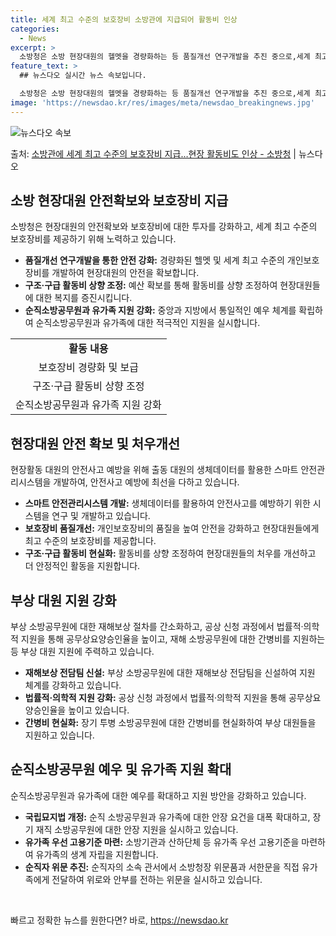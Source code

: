 ```yaml
---
title: 세계 최고 수준의 보호장비 소방관에 지급되어 활동비 인상
categories:
  - News
excerpt: >
  소방청은 소방 현장대원의 헬멧을 경량화하는 등 품질개선 연구개발을 추진 중으로,세계 최고 수준의 보호장비를 …
feature_text: >
  ## 뉴스다오 실시간 뉴스 속보입니다.

  소방청은 소방 현장대원의 헬멧을 경량화하는 등 품질개선 연구개발을 추진 중으로,세계 최고 수준의 보호장비를 …
image: 'https://newsdao.kr/res/images/meta/newsdao_breakingnews.jpg'
---
```


![뉴스다오 속보](https://newsdao.kr/res/images/meta/newsdao_breakingnews.jpg)

<p>출처: <a href="https://newsdao.kr/3308" rel="dofollow">소방관에 세계 최고 수준의 보호장비 지급…현장 활동비도  인상 - 소방청</a> | 뉴스다오</p>

<h2 data-ke-size="size26">소방 현장대원 안전확보와 보호장비 지급</h2>
<p data-ke-size="size16">소방청은 현장대원의 안전확보와 보호장비에 대한 투자를 강화하고, 세계 최고 수준의 보호장비를 제공하기 위해 노력하고 있습니다.</p>
<ul>
  <li><b>품질개선 연구개발을 통한 안전 강화:</b> 경량화된 헬멧 및 세계 최고 수준의 개인보호장비를 개발하여 현장대원의 안전을 확보합니다.</li>
  <li><b>구조·구급 활동비 상향 조정:</b> 예산 확보를 통해 활동비를 상향 조정하여 현장대원들에 대한 복지를 증진시킵니다.</li>
  <li><b>순직소방공무원과 유가족 지원 강화:</b> 중앙과 지방에서 통일적인 예우 체계를 확립하여 순직소방공무원과 유가족에 대한 적극적인 지원을 실시합니다.</li>
</ul>
<table>
  <tr>
    <td style="text-align: center; height: 17px;"><b>활동 내용</b></td>
  </tr>
  <tr>
    <td style="text-align: center; height: 17px;">보호장비 경량화 및 보급</td>
  </tr>
  <tr>
    <td style="text-align: center; height: 17px;">구조·구급 활동비 상향 조정</td>
  </tr>
  <tr>
    <td style="text-align: center; height: 17px;">순직소방공무원과 유가족 지원 강화</td>
  </tr>
</table>

<h2 data-ke-size="size26">현장대원 안전 확보 및 처우개선</h2>
<p data-ke-size="size16">현장활동 대원의 안전사고 예방을 위해 출동 대원의 생체데이터를 활용한 스마트 안전관리시스템을 개발하여, 안전사고 예방에 최선을 다하고 있습니다.</p>
<ul>
  <li><b>스마트 안전관리시스템 개발:</b> 생체데이터를 활용하여 안전사고를 예방하기 위한 시스템을 연구 및 개발하고 있습니다.</li>
  <li><b>보호장비 품질개선:</b> 개인보호장비의 품질을 높여 안전을 강화하고 현장대원들에게 최고 수준의 보호장비를 제공합니다.</li>
  <li><b>구조·구급 활동비 현실화:</b> 활동비를 상향 조정하여 현장대원들의 처우를 개선하고 더 안정적인 활동을 지원합니다.</li>
</ul>

<h2 data-ke-size="size26">부상 대원 지원 강화</h2>
<p data-ke-size="size16">부상 소방공무원에 대한 재해보상 절차를 간소화하고, 공상 신청 과정에서 법률적·의학적 지원을 통해 공무상요양승인율을 높이고, 재해 소방공무원에 대한 간병비를 지원하는 등 부상 대원 지원에 주력하고 있습니다.</p>
<ul>
  <li><b>재해보상 전담팀 신설:</b> 부상 소방공무원에 대한 재해보상 전담팀을 신설하여 지원 체계를 강화하고 있습니다.</li>
  <li><b>법률적·의학적 지원 강화:</b> 공상 신청 과정에서 법률적·의학적 지원을 통해 공무상요양승인율을 높이고 있습니다.</li>
  <li><b>간병비 현실화:</b> 장기 투병 소방공무원에 대한 간병비를 현실화하여 부상 대원들을 지원하고 있습니다.</li>
</ul>

<h2 data-ke-size="size26">순직소방공무원 예우 및 유가족 지원 확대</h2>
<p data-ke-size="size16">순직소방공무원과 유가족에 대한 예우를 확대하고 지원 방안을 강화하고 있습니다.</p>
<ul>
  <li><b>국립묘지법 개정:</b> 순직 소방공무원과 유가족에 대한 안장 요건을 대폭 확대하고, 장기 재직 소방공무원에 대한 안장 지원을 실시하고 있습니다.</li>
  <li><b>유가족 우선 고용기준 마련:</b> 소방기관과 산하단체 등 유가족 우선 고용기준을 마련하여 유가족의 생계 자립을 지원합니다.</li>
  <li><b>순직자 위문 추진:</b> 순직자의 소속 관서에서 소방청장 위문품과 서한문을 직접 유가족에게 전달하여 위로와 안부를 전하는 위문을 실시하고 있습니다.</li>
</ul>

<p data-ke-size="size16">&nbsp;</p> 

빠르고 정확한 뉴스를 원한다면? 바로, <a href="https://newsdao.kr" rel="dofollow">https://newsdao.kr</a>


